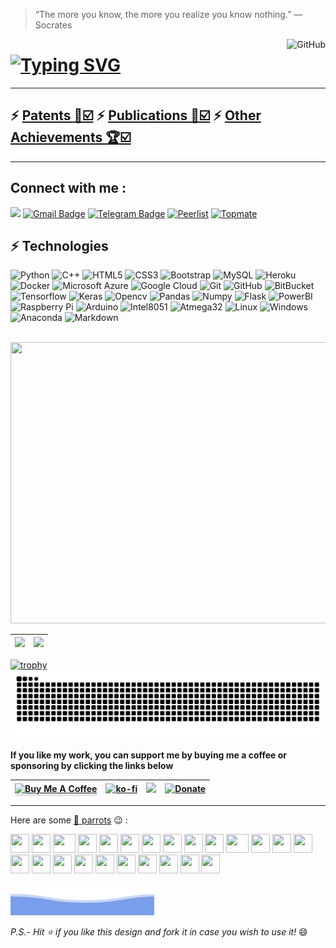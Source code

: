 > “The more you know, the more you realize you know nothing.”
>                                               — Socrates

<a href="https://github.com/prateekralhan"><img align="right" alt="GitHub" src="https://img.shields.io/badge/dynamic/json?logo=github&label=GitHub+Followers&labelColor=282c34&color=181717&query=%24.data.totalSubs&url=https%3A%2F%2Fapi.spencerwoo.com%2Fsubstats%2F%3Fsource%3Dgithub%26queryKey%3Dprateekralhan&longCache=true"/></a>

# [![Typing SVG](https://readme-typing-svg.herokuapp.com?font=Calibri&color=%2303FC30&center=true&vCenter=true&width=450&lines=Hi+There+%F0%9F%91%8B%2C+This+is+Prateek!+%F0%9F%91%A8%F0%9F%8F%BB%E2%80%8D%F0%9F%92%BB+(%E2%98%95%F0%9F%92%BB%F0%9F%92%A1%E2%9D%A4%EF%B8%8F))](https://prateekralhan.github.io/)

---------------------------------------------------------------------------------
## ⚡ [Patents 📑☑️](https://github.com/prateekralhan/Achievements/tree/Patents)  ⚡  [Publications 📃☑️](https://github.com/prateekralhan/Achievements/tree/Publications)   ⚡   [Other Achievements 🏆☑️](https://github.com/prateekralhan/Achievements/tree/Other-Achievements)
---------------------------------------------------------------------------------
## Connect with me : 

[<img src="https://img.shields.io/badge/linkedin-%230077B5.svg?&style=for-the-badge&logo=linkedin&logoColor=white" />](https://www.linkedin.com/in/prateek-ralhan17/)
[![Gmail Badge](https://img.shields.io/badge/Gmail-D14836?style=for-the-badge&logo=gmail&logoColor=white)](mailto:ralhanprateek@gmail.com)
[![Telegram Badge](https://img.shields.io/badge/Telegram-2CA5E0?style=for-the-badge&logo=telegram&logoColor=white)](https://t.me/prateekralhan17)
[![Peerlist](https://github-readme-badge.peerlist.io/api/prateekralhan)](https://github-readme-badge.peerlist.io/api/prateekralhan)
[![Topmate](https://topmate-readme-badge.herokuapp.com/prateekralhan?style=for-the-badge)](https://topmate.io/prateekralhan)

## ⚡ Technologies

![Python](https://img.shields.io/badge/-Python-black?style=flat-square&logo=Python)
![C++](https://img.shields.io/badge/-C++-00599C?style=flat-square&logo=c)
![HTML5](https://img.shields.io/badge/-HTML5-E34F26?style=flat-square&logo=html5&logoColor=white)
![CSS3](https://img.shields.io/badge/-CSS3-1572B6?style=flat-square&logo=css3)
![Bootstrap](https://img.shields.io/badge/-Bootstrap-563D7C?style=flat-square&logo=bootstrap)
![MySQL](https://img.shields.io/badge/-MySQL-black?style=flat-square&logo=mysql)
![Heroku](https://img.shields.io/badge/-Heroku-430098?style=flat-square&logo=heroku)
![Docker](https://img.shields.io/badge/-Docker-black?style=flat-square&logo=docker)
![Microsoft Azure](https://img.shields.io/badge/Microsoft%20Azure-232F7E?style=flat-square&logo=microsoft-azure)
![Google Cloud](https://img.shields.io/badge/Google%20Cloud-black?style=flat-square&logo=google-cloud)
![Git](https://img.shields.io/badge/-Git-black?style=flat-square&logo=git)
![GitHub](https://img.shields.io/badge/-GitHub-181717?style=flat-square&logo=github)
![BitBucket](https://img.shields.io/badge/-BitBucket-darkblue?style=flat-square&logo=bitbucket)
![Tensorflow](https://img.shields.io/badge/-Tensorflow-yellow?style=flat-square&logo=tensorflow)
![Keras](https://img.shields.io/badge/-Keras-red?style=flat-square&logo=keras)
![Opencv](https://img.shields.io/badge/-opencv-blue?style=flat-square&logo=opencv)
![Pandas](https://img.shields.io/badge/-pandas-yellow?style=flat-square&logo=pandas)
![Numpy](https://img.shields.io/badge/-numpy-blue?style=flat-square&logo=numpy)
![Flask](https://img.shields.io/badge/flask-black?style=flat-square&logo=flask)
![PowerBI](https://img.shields.io/badge/PowerBI-F2C811?style=flat-square&logo=power%20bi)
![Raspberry Pi](https://img.shields.io/badge/-Raspberry%20Pi-C51A4A?style=flat-square&logo=Raspberry-Pi)
![Arduino](https://img.shields.io/badge/-Arduino-teal?style=flat-square&logo=arduino)
![Intel8051](https://img.shields.io/badge/-Intel8051-teal?style=flat-square&logo=intel8051)
![Atmega32](https://img.shields.io/badge/-Atmega32-black?style=flat-square&logo=atmega32)
![Linux](https://img.shields.io/badge/-Linux-black?style=flat-square&logo=linux)
![Windows](https://img.shields.io/badge/-Windows-blue?style=flat-square&logo=windows)
![Anaconda](https://img.shields.io/badge/conda-green?&style=flat-square&logo=anaconda)
![Markdown](https://img.shields.io/badge/markdown-black?style=flat-square&logo=markdown)

&nbsp;
<kbd>
<img src="https://raw.githubusercontent.com/SP-XD/SP-XD/main/images/dev-working_rounded.gif" data-canonical-src="https://raw.githubusercontent.com/SP-XD/SP-XD/main/images/dev-working_rounded.gif" width="650" height="450" />
</kbd>

| ![](https://github-readme-stats.vercel.app/api?username=prateekralhan&show_icons=true&theme=dracula) | ![](https://streak-stats.demolab.com?user=prateekralhan&theme=dracula) |
|-|-|

[![trophy](https://github-profile-trophy.vercel.app/?username=prateekralhan&row=1&margin-w=15&theme=onedark)](https://github.com/prateekralhan/github-profile-trophy)
![](https://github.com/BEPb/BEPb/blob/output/github-contribution-grid-snake.svg)

**If you like my work, you can support me by buying me a coffee or sponsoring by clicking the links below**


| <a href="https://www.buymeacoffee.com/prateekralhan" target="_blank"><img src="https://www.buymeacoffee.com/assets/img/custom_images/orange_img.png" alt="Buy Me A Coffee" style="height: 41px !important;width: 174px !important;box-shadow: 0px 3px 2px 0px rgba(190, 190, 190, 0.5) !important;-webkit-box-shadow: 0px 3px 2px 0px rgba(190, 190, 190, 0.5) !important;" ></a> | [![ko-fi](https://www.ko-fi.com/img/githubbutton_sm.svg)](https://ko-fi.com/prateekralhan) | [![](https://img.shields.io/static/v1?label=Sponsor&message=%E2%9D%A4&logo=GitHub&color=%23fe8e86)](https://github.com/sponsors/prateekralhan) | [![Donate](https://img.shields.io/badge/Donate-PayPal-green.svg)](https://www.paypal.me/prateekralhan) |
|-|-|-|-|


---
Here are some [🦜 parrots](https://cultofthepartyparrot.com) :wink: :

<div>
    <img src="https://cultofthepartyparrot.com/parrots/hd/githubparrot.gif" width="30" height="30"/>
    <img src="https://cultofthepartyparrot.com/flags/hd/indiaparrot.gif" width="30" height="30"/>
    <img src="https://cultofthepartyparrot.com/parrots/asyncparrot.gif" width="36" height="30"/>
    <img src="https://cultofthepartyparrot.com/parrots/exceptionallyfastparrot.gif" width="30" height="30"/>
    <img src="https://cultofthepartyparrot.com/parrots/hd/60fpsparrot.gif" width="30" height="30"/>
    <img src="https://cultofthepartyparrot.com/parrots/hd/jumpingparrot.gif" width="30" height="30"/>
    <img src="https://cultofthepartyparrot.com/parrots/hd/opensourceparrot.gif" width="30" height="30"/>
    <img src="https://cultofthepartyparrot.com/parrots/hd/dealwithitnowparrot.gif" width="30" height="30"/>
    <img src="https://cultofthepartyparrot.com/parrots/hd/hypnoparrotlight.gif" width="30" height="30"/>
    <img src="https://cultofthepartyparrot.com/parrots/databaseparrot.gif" width="30" height="30"/>
    <img src="https://cultofthepartyparrot.com/parrots/fixparrot.gif" width="36" height="30"/>
    <img src="https://cultofthepartyparrot.com/parrots/hd/laptop_parrot.gif" width="30" height="30"/>
    <img src="https://cultofthepartyparrot.com/parrots/hd/spinningparrot.gif" width="30" height="30"/>
    <img src="https://cultofthepartyparrot.com/parrots/hd/levitationparrot.gif" width="30" height="30"/>
    <img src="https://cultofthepartyparrot.com/parrots/hd/meldparrot.gif" width="30" height="30"/>
    <img src="https://cultofthepartyparrot.com/parrots/slomoparrot.gif" width="30" height="30"/>
    <img src="https://cultofthepartyparrot.com/parrots/hd/moonwalkingparrot.gif" width="30" height="30"/>
    <img src="https://cultofthepartyparrot.com/parrots/hd/stableparrot.gif" width="30" height="30"/>
    <img src="https://cultofthepartyparrot.com/parrots/hd/scienceparrot.gif" width="30" height="30"/>
    <img src="https://cultofthepartyparrot.com/parrots/hd/pirateparrot.gif" width="30" height="30"/>
    <img src="https://cultofthepartyparrot.com/parrots/hd/footballparrot.gif" width="30" height="30"/>
    <img src="https://cultofthepartyparrot.com/parrots/hd/illuminatiparrot.gif" width="30" height="30"/>
    <img src="https://cultofthepartyparrot.com/parrots/hd/hypnoparrotdark.gif" width="30" height="30"/>
    <img src="https://cultofthepartyparrot.com/parrots/hd/mustacheparrot.gif" width="30" height="30"/>
</div>

![](https://raw.githubusercontent.com/arpit0891/arpit0891/main/assets/bottom_header.svg)

*P.S.- Hit ⭐ if you like this design and fork it in case you wish to use it!* :smile: 

